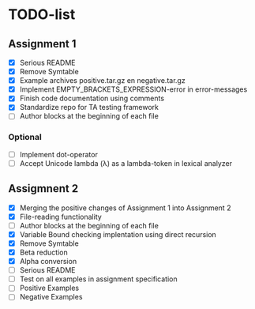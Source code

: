 # TODO-list

## Assignment 1

- [x] Serious README
- [x] Remove Symtable
- [x] Example archives positive.tar.gz en negative.tar.gz
- [x] Implement EMPTY_BRACKETS_EXPRESSION-error in error-messages
- [x] Finish code documentation using comments
- [x] Standardize repo for TA testing framework
- [ ] Author blocks at the beginning of each file

### Optional

- [ ] Implement dot-operator
- [ ] Accept Unicode lambda (λ) as a lambda-token in lexical analyzer

## Assigmnent 2

- [x] Merging the positive changes of Assignment 1 into Assignment 2
- [x] File-reading functionality
- [ ] Author blocks at the beginning of each file
- [x] Variable Bound checking implentation using direct recursion
- [x] Remove Symtable
- [x] Beta reduction
- [x] Alpha conversion
- [ ] Serious README
- [ ] Test on all examples in assignment specification
- [ ] Positive Examples
- [ ] Negative Examples
